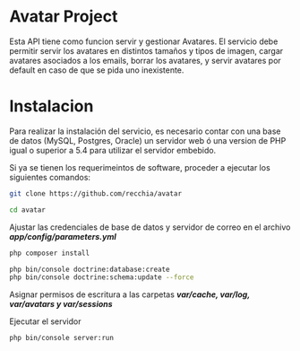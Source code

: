 Avatar Project
===========

Esta API tiene como funcion servir y gestionar Avatares.  El servicio debe permitir servir los avatares en distintos tamaños y tipos de imagen, cargar avatares asociados a los emails, borrar los avatares,  y servir avatares por default en caso de que se pida uno inexistente.

Instalacion
========

Para realizar la instalación del servicio, es necesario contar con una base de datos (MySQL, Postgres, Oracle) un servidor web ó una version de PHP igual o superior a 5.4 para utilizar el servidor embebido.

Si ya se tienen los requerimeintos de software, proceder a ejecutar los siguientes comandos:

```bash
git clone https://github.com/recchia/avatar
```
```bash
cd avatar
```

Ajustar las credenciales de base de datos y servidor de correo en el archivo ***app/config/parameters.yml***

```bash
php composer install
```
```bash
php bin/console doctrine:database:create
php bin/console doctrine:schema:update --force
```

Asignar permisos de escritura a las carpetas ***var/cache, var/log, var/avatars y var/sessions***

Ejecutar el servidor
```bash
php bin/console server:run
```